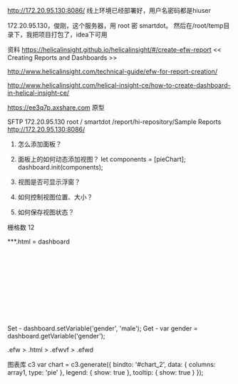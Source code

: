 

http://172.20.95.130:8086/
线上环境已经部署好，用户名密码都是hiuser

172.20.95.130，俊刚，这个服务器，用    root  密  smartdot。
然后在/root/temp目录下，我把项目打包了，idea下可用



资料
https://helicalinsight.github.io/helicalinsight/#/create-efw-report << Creating Reports and Dashboards >>

http://www.helicalinsight.com/technical-guide/efw-for-report-creation/

http://www.helicalinsight.com/helical-insight-ce/how-to-create-dashboard-in-helical-insight-ce/

https://ee3q7p.axshare.com 原型

SFTP
172.20.95.130
root / smartdot
/report/hi-repository/Sample Reports
http://172.20.95.130:8086/



1. 怎么添加面板？
2. 面板上的如何动态添加视图？
		let components = [pieChart];
		dashboard.init(components);

3. 视图是否可显示浮窗？
4. 如何控制视图位置、大小？
5. 如何保存视图状态？

栅格数 12

***.html = dashboard

<div class="chart c3" id="chart_2">
    <svg>
        图表
    </svg>
</div>


Set - dashboard.setVariable('gender', 'male'); 
Get - var gender = dashboard.getVariable('gender');

.efw > .html > .efwvf > .efwd 


图表库 c3
var chart = c3.generate({
								bindto: '#chart_2',
								data: {
									columns: array1,
									type: 'pie'
								},
								legend: {
									show: true
								},
								tooltip: {
								  show: true
								}
							});	

